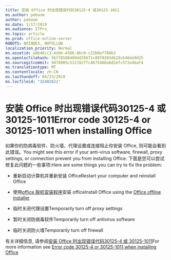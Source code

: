 ```yaml
---
title: 安装 Office 时出现错误代码30125-4 或30125-1011
ms.author: pebaum
author: pebaum
ms.date: 1/17/2019
ms.audience: ITPro
ms.topic: article
ms.prod: office-online-server
ROBOTS: NOINDEX, NOFOLLOW
localization_priority: Normal
ms.assetid: e8b46cc3-4dde-4386-8bc0-c21b0ef708b3
ms.openlocfilehash: 56f78580480dd35671c88f0203db29c646de9d25
ms.sourcegitcommit: 9d78905c512192ffc4675468abd2efc5f2e4baf4
ms.translationtype: MT
ms.contentlocale: zh-CN
ms.lasthandoff: 04/23/2019
ms.locfileid: "32402621"
---
```

# <a name="error-code-30125-4-or-30125-1011-when-installing-office"></a><span data-ttu-id="02955-102">安装 Office 时出现错误代码30125-4 或30125-1011</span><span class="sxs-lookup"><span data-stu-id="02955-102">Error code 30125-4 or 30125-1011 when installing Office</span></span>

<span data-ttu-id="02955-103">如果你的防病毒软件、防火墙、代理设置或连接阻止你安装 Office, 则可能会看到此错误。</span><span class="sxs-lookup"><span data-stu-id="02955-103">You might see this error if your anti-virus software, firewall, proxy settings, or connection prevent you from installing Office.</span></span> <span data-ttu-id="02955-104">下面是您可以尝试修复此问题的一些事项:</span><span class="sxs-lookup"><span data-stu-id="02955-104">Here are some things you can try to fix the problem:</span></span>
  
- <span data-ttu-id="02955-105">重新启动计算机并重新安装 Office</span><span class="sxs-lookup"><span data-stu-id="02955-105">Restart your computer and reinstall Office</span></span>
    
- <span data-ttu-id="02955-106">使用[office 脱机安装程序](https://support.office.com/article/f0a85fe7-118f-41cb-a791-d59cef96ad1c?wt.mc_id=Alchemy_ClientDIA)安装 office</span><span class="sxs-lookup"><span data-stu-id="02955-106">Install Office using the [Office offline installer](https://support.office.com/article/f0a85fe7-118f-41cb-a791-d59cef96ad1c?wt.mc_id=Alchemy_ClientDIA)</span></span>
    
- <span data-ttu-id="02955-107">临时关闭代理设置</span><span class="sxs-lookup"><span data-stu-id="02955-107">Temporarily turn off proxy settings</span></span>
    
- <span data-ttu-id="02955-108">暂时关闭防病毒软件</span><span class="sxs-lookup"><span data-stu-id="02955-108">Temporarily turn off antivirus software</span></span>
    
- <span data-ttu-id="02955-109">临时关闭防火墙</span><span class="sxs-lookup"><span data-stu-id="02955-109">Temporarily turn off firewall</span></span>
    
<span data-ttu-id="02955-110">有关详细信息, 请参阅[安装 Office 时出现错误代码30125-4 或 30125-1011](https://support.office.com/article/7bfabec6-76be-4cde-880e-819a9c569612?wt.mc_id=Alchemy_ClientDIA)</span><span class="sxs-lookup"><span data-stu-id="02955-110">For more information see [Error code 30125-4 or 30125-1011 when installing Office](https://support.office.com/article/7bfabec6-76be-4cde-880e-819a9c569612?wt.mc_id=Alchemy_ClientDIA)</span></span>
  

